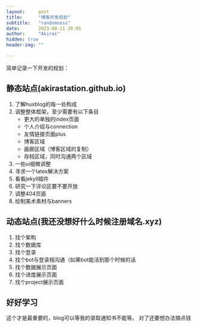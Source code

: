 ```yaml
---
layout:     post
title:      "博客开发规划"
subtitle:   "randomness"
date:       2023-08-11 20:05
author:     "Akiras"
hidden: true
header-img: ""

---
```


简单记录一下开发的规划：

## 静态站点(akirastation.github.io)
1. 了解huxblog的每一处构成
2. 调整整体框架，至少需要有以下条目
   - 更大的单独的index页面
   - 个人介绍与connection
   - 友情链接页面plus
   - 博客区域
   - 画廊区域（博客区域的复制）
   - 存档区域，同时沟通两个区域
3. 一些ui细微调整
4. 寻求一个latex解决方案
5. 看看jekyll插件
6. 研究一下评论区要不要开放
7. 调整404页面
8. 绘制美术素材与banners


## 动态站点(我还没想好什么时候注册域名.xyz)

1. 找个架构
2. 找个数据库
3. 找个登录
4. 找个bot与登录相沟通（如果bot能活到那个时候的话
5. 找个数据展示页面
6. 找个进度展示页面
7. 找个project展示页面

## 好好学习
这个才是最重要的，blog可以等我的录取通知书不能等。
对了还要想办法搞点钱
